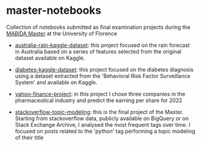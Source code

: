 # master-notebooks

Collection of notebooks submitted as final examination projects during the [MABIDA Master](https://www.disei.unifi.it/vp-278-big-data-analytics-and-technologies-for-management.html) at the University of Florence

* [australia-rain-kaggle-dataset](australia-rain-kaggle-dataset/australia_rain_forecast.ipynb): this project focused on the rain forecast in Australia based on a series of features selected from the original dataset available on Kaggle.

* [diabetes-kaggle-dataset](diabetes-kaggle-dataset/diabetes-diagnosis-prediction.ipynb): this project focused on the diabetes diagnosis using a dataset extracted from the 'Behavioral Risk Factor Surveillance System' and available on Kaggle.

* [yahoo-finance-project](yahoo-finance-project/biopharmaceutical_company_stocks.ipynb): in this project I chose three companies in the pharmaceutical industry and predict the earning per share for 2022

* [stackoverflow-topic-modeling](stackoverflow_topic_modeling/stackoverflow_topic_analysis.ipynb): this is the final project of the Master. Starting from stackoverflow data, publicly available on BigQuery or on Stack Exchange Archive, I analysed the most frequent tags over time. I focused on posts related to the 'python' tag performing a topic modeling of their title

